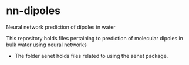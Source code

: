# nn-dipoles
Neural network prediction of dipoles in water

This repository holds files pertaining to prediction of molecular dipoles in bulk water using neural networks

* The folder aenet holds files related to using the aenet package.
